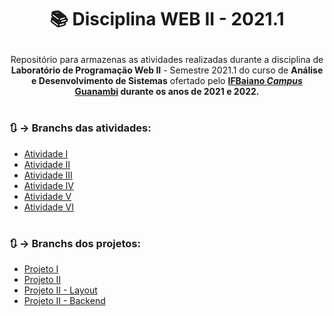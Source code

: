 <h1 align="center">
  <!--<img src="">-->
  <p>📚 Disciplina WEB II - 2021.1</p>
</h1>

<p align="center">
  Repositório para armazenas as atividades realizadas durante a disciplina de <b>Laboratório de Programação Web II</b> - Semestre 2021.1 
  do curso de <b>Análise e Desenvolvimento de Sistemas</b> ofertado pelo <a href="https://www.ifbaiano.edu.br/unidades/guanambi/">
  <b>IFBaiano <i>Campus</i> Guanambi</a> durante os anos de 2021 e 2022.</b>
</p>
  
#

### 🔃 →  Branchs das atividades:
<ul>
  <li><a href="">Atividade I</a></li>
  <li><a href="">Atividade II</a></li>
  <li><a href="">Atividade III</a></li>
  <li><a href="">Atividade IV</a></li>
  <li><a href="">Atividade V</a></li>
  <li><a href="">Atividade VI</a></li>
</ul>

#

### 🔃 →  Branchs dos projetos:
<ul>
  <li><a href="">Projeto I</a></li>
  <li><a href="">Projeto II</a></li>
  <li><a href="">Projeto II - Layout</a></li>
  <li><a href="">Projeto II - Backend</a></li>
</ul>

#
